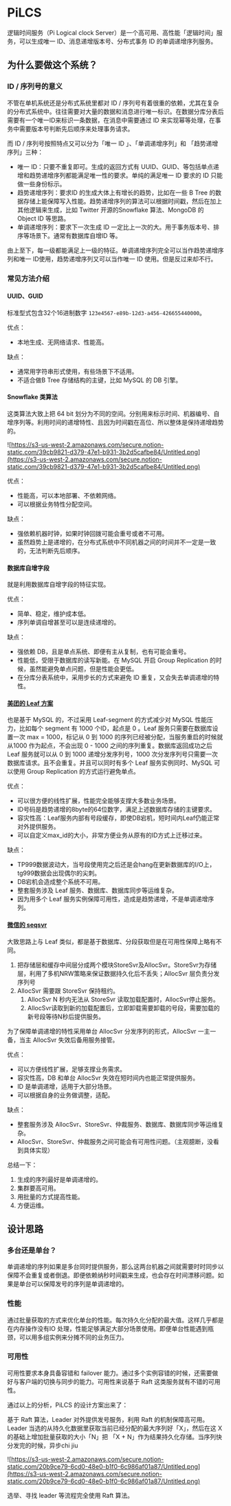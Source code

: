 # PiLCS
逻辑时间服务（Pi Logical clock Server）是一个高可用、高性能「逻辑时间」服务，可以生成唯一 ID、消息递增版本号、分布式事务 ID 的单调递增序列服务。

## 为什么要做这个系统？

### ID / 序列号的意义

不管在单机系统还是分布式系统里都对 ID / 序列号有着很重的依赖，尤其在复杂的分布式系统中。往往需要对大量的数据和消息进行唯一标识。在数据分库分表后需要有一个唯一ID来标识一条数据，在消息中需要通过 ID 来实现幂等处理，在事务中需要版本号判断先后顺序来处理事务请求。

而 ID / 序列号按照特点又可以分为「唯一 ID 」、「单调递增序列」和 「趋势递增序列」三种：

- 唯一 ID：只要不重复即可。生成的返回方式有 UUID、GUID、等包括单点递增和趋势递增序列都能满足唯一性的要求。单纯的满足唯一 ID 要求的 ID 只能做一些身份标示。
- 趋势递增序列：要求ID 的生成大体上有增长的趋势，比如在一些 B Tree 的数据存储上能保障写入性能。趋势递增序列的算法可以根据时间戳，然后在加上其他逻辑来生成，比如 Twitter 开源的Snowflake 算法、MongoDB 的 Object ID 等思路。
- 单调递增序列：要求下一次生成 ID 一定比上一次的大。用于事务版本号、排序等场景下。通常有数据库自增ID 等。

由上至下，每一级都能满足上一级的特征。单调递增序列完全可以当作趋势递增序列和唯一 ID使用，趋势递增序列又可以当作唯一 ID 使用。但是反过来却不行。

### 常见方法介绍

#### UUID、GUID
标准型式包含32个16进制数字 `123e4567-e89b-12d3-a456-426655440000`。

优点：

- 本地生成、无网络请求、性能高。

缺点：

- 通常用字符串形式使用，有些场景下不适用。
- 不适合做B Tree 存储结构的主键，比如 MySQL 的 DB 引擎。

#### Snowflake 类算法
这类算法大致上把 64 bit 划分为不同的空间。分别用来标示时间、机器编号、自增序列等。利用时间的递增特性、且因为时间戳在高位、所以整体是保持递增趋势的。

![https://s3-us-west-2.amazonaws.com/secure.notion-static.com/39cb9821-d379-47e1-b931-3b2d5cafbe84/Untitled.png](https://s3-us-west-2.amazonaws.com/secure.notion-static.com/39cb9821-d379-47e1-b931-3b2d5cafbe84/Untitled.png)

优点：

- 性能高，可以本地部署、不依赖网络。
- 可以根据业务特性分配空间。

缺点：

- 强依赖机器时钟，如果时钟回拨可能会重号或者不可用。
- 虽然趋势上是递增的，在分布式系统中不同机器之间的时间并不一定是一致的，无法判断先后顺序。

#### 数据库自增字段
就是利用数据库自增字段的特征实现。

优点：

- 简单、稳定，维护成本低。
- 序列单调自增甚至可以是连续递增的。

缺点：

- 强依赖 DB，且是单点系统、即便有主从复制，也有可能会重号。
- 性能低，受限于数据库的读写新能。在 MySQL 开启 Group Replication 的时候，虽然能避免单点问题，但是性能会更低。
- 在分库分表系统中，采用步长的方式来避免 ID 重复，又会失去单调递增的特性。

#### [美团的 Leaf 方案](https://tech.meituan.com/2017/04/21/mt-leaf.html)
也是基于 MySQL 的，不过采用 Leaf-segment 的方式减少对 MySQL 性能压力，比如每个 segment 有 1000 个ID，起点是 0 。Leaf 服务只需要在数据库设置一次 max = 1000，标记从 0 到 1000 的序列已经被分配，当服务重启的时候就从1000 作为起点，不会出现 0 - 1000 之间的序列重复。数据库返回成功之后 Leaf 服务就可以从 0 到 1000 递增分发序列号，1000 次分发序列号只需要一次数据库请求。且不会重复。并且可以同时有多个 Leaf 服务实例同时、MySQL 可以使用 Group Replication 的方式运行避免单点。

优点：

- 可以很方便的线性扩展，性能完全能够支撑大多数业务场景。
- ID号码是趋势递增的8byte的64位数字，满足上述数据库存储的主键要求。
- 容灾性高：Leaf服务内部有号段缓存，即使DB宕机，短时间内Leaf仍能正常对外提供服务。
- 可以自定义max_id的大小，非常方便业务从原有的ID方式上迁移过来。

缺点：

- TP999数据波动大，当号段使用完之后还是会hang在更新数据库的I/O上，tg999数据会出现偶尔的尖刺。
- DB宕机会造成整个系统不可用。
- 整套服务涉及 Leaf 服务、数据库、数据库同步等运维复杂。
- 因为用多个 Leaf 服务实例保障可用性，造成是趋势递增，不是单调递增序列。

#### [微信的 seqsvr](https://mp.weixin.qq.com/s?__biz=MzI4NDMyNTU2Mw==&mid=2247483679&idx=1&sn=584dbd80aa08fa1188627ad725680928&mpshare=1&scene=1&srcid=1208L9z4yXKLW60rPph2ZmMn#rd)
大致思路上与 Leaf 类似，都是基于数据库、分段获取但是在可用性保障上略有不同。

1. 把存储层和缓存中间层分成两个模块StoreSvr及AllocSvr。StoreSvr为存储层，利用了多机NRW策略来保证数据持久化后不丢失；AllocSvr 层负责分发序列号
2. AllocSvr 需要跟 StoreSvr 保持租约。
    1. AllocSvr N 秒内无法从 StoreSvr 读取加载配置时，AllocSvr停止服务。
    2. AllocSvr读取到新的加载配置后，立即卸载需要卸载的号段，需要加载的新号段等待N秒后提供服务。

为了保障单调递增的特性采用单台 AllocSvr 分发序列的形式，AllocSvr 一主一备，当主 AllocSvr 失效后备用服务接管。

优点：

- 可以方便线性扩展，足够支撑业务需求。
- 容灾性高，DB 和单台 AllocSvr 失效在短时间内也能正常提供服务。
- ID 是单调递增，适用于大部分场景。
- 可以根据自身的业务做调整，适配。

缺点：

- 整套服务涉及 AllocSvr、StoreSvr、仲裁服务、数据库、数据库同步等运维复杂。
- AllocSvr、StoreSvr、仲裁服务之间可能会有可用性问题。（主观臆断，没看到具体实现）

总结一下：

1. 生成的序列最好是单调递增的。
2. 集群要高可用。
3. 用批量的方式提高性能。
4. 方便运维。

## 设计思路

### 多台还是单台？

单调递增的序列如果是多台同时提供服务，那么这两台机器之间就需要时时同步以保障不会重复或者倒退。即便依赖纳秒时间戳来生成，也会存在时间漂移问题。如果是单台可以保障发号的序列是单调递增的。

### 性能

通过批量获取的方式来优化单台的性能。每次持久化分配的最大值。这样几乎都是在内存操作没有IO 处理，性能足够满足大部分场景使用。即便单台性能遇到瓶颈，可以用多组实例来分摊不同的业务压力。

### 可用性

可用性要求本身具备容错和 failover 能力。通过多个实例容错的时候，还需要做好与客户端的切换与同步的能力。可用性来说基于 Raft 这类服务就有不错的可用性。

通过以上的分析，PiLCS 的设计方案出来了：

基于 Raft 算法，Leader 对外提供发号服务，利用 Raft 的机制保障高可用。Leader 当选的从持久化数据里获取当前已经分配的最大序列好「X」，然后在这 X 的基础上增加批量获取的大小「N」把 「X + N」作为结果持久化存储。当序列快分发完的时候，异步chi jiu

![https://s3-us-west-2.amazonaws.com/secure.notion-static.com/20b9ce79-6cd0-48e0-b1f0-6c986af01a87/Untitled.png](https://s3-us-west-2.amazonaws.com/secure.notion-static.com/20b9ce79-6cd0-48e0-b1f0-6c986af01a87/Untitled.png)

选举、寻找 leader 等流程完全使用 Raft 算法。
